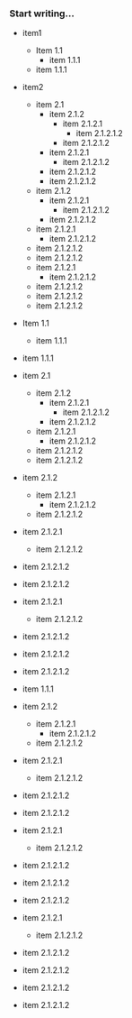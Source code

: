 ### Start writing…



- item1
    - Item 1.1
        - item 1.1.1
    - item 1.1.1

- item2
    - item 2.1
        - item 2.1.2
            - item 2.1.2.1
                - item 2.1.2.1.2
            - item 2.1.2.1.2
        - item 2.1.2.1
            - item 2.1.2.1.2
        - item 2.1.2.1.2
        - item 2.1.2.1.2
    - item 2.1.2
        - item 2.1.2.1
            - item 2.1.2.1.2
        - item 2.1.2.1.2
    - item 2.1.2.1
        - item 2.1.2.1.2
    - item 2.1.2.1.2
    - item 2.1.2.1.2
    - item 2.1.2.1
        - item 2.1.2.1.2
    - item 2.1.2.1.2
    - item 2.1.2.1.2
    - item 2.1.2.1.2





- Item 1.1
    - item 1.1.1

- item 1.1.1

- item 2.1
    - item 2.1.2
        - item 2.1.2.1
            - item 2.1.2.1.2
        - item 2.1.2.1.2
    - item 2.1.2.1
        - item 2.1.2.1.2
    - item 2.1.2.1.2
    - item 2.1.2.1.2

- item 2.1.2
    - item 2.1.2.1
        - item 2.1.2.1.2
    - item 2.1.2.1.2

- item 2.1.2.1
    - item 2.1.2.1.2

- item 2.1.2.1.2

- item 2.1.2.1.2

- item 2.1.2.1
    - item 2.1.2.1.2

- item 2.1.2.1.2

- item 2.1.2.1.2

- item 2.1.2.1.2

- item 1.1.1

- item 2.1.2
    - item 2.1.2.1
        - item 2.1.2.1.2
    - item 2.1.2.1.2

- item 2.1.2.1
    - item 2.1.2.1.2

- item 2.1.2.1.2

- item 2.1.2.1.2

- item 2.1.2.1
    - item 2.1.2.1.2

- item 2.1.2.1.2

- item 2.1.2.1.2

- item 2.1.2.1.2

- item 2.1.2.1
    - item 2.1.2.1.2

- item 2.1.2.1.2

- item 2.1.2.1.2

- item 2.1.2.1.2

- item 2.1.2.1.2
